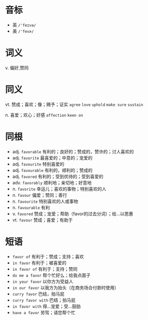 # 音标

- 英 `/'feɪvə/`
- 美 `/'fevɚ/`

# 词义

v. 偏好,赞同


# 同义

vt. 赞成；喜欢；像；赐予；证实
`agree` `love` `uphold` `make sure` `sustain`

n. 喜爱；欢心；好感
`affection` `keen on`

# 同根

- adj. `favorable` 有利的；良好的；赞成的，赞许的；讨人喜欢的
- adj. `favorite` 最喜爱的；中意的；宠爱的
- adj. `favourite` 特别喜爱的
- adj. `favourable` 有利的，顺利的；赞成的
- adj. `favored` 有利的；受到优待的；受到喜爱的
- adv. `favorably` 顺利地；亲切地；好意地
- n. `favorite` 幸运儿；喜欢的事物；特别喜欢的人
- n. `favour` 偏爱；赞同；善行
- n. `favourite` 特别喜欢的人或事物
- n. `favourable` 有利
- v. `favored` 赞成；宠爱；帮助（favor的过去分词）；给…以恩惠
- vt. `favour` 赞成；喜爱；有助于

# 短语

- `favor of` 有利于；赞成；支持；喜欢
- `in favor` 有利于；被喜爱的
- `in favor of` 有利于；支持；赞同
- `do me a favor` 帮个忙好么；给我点面子
- `in your favor` 以你方为受益人
- `in our favor` 以我方为抬头（在商务场合付款时使用）
- `curry favor` 巴结，拍马屁
- `curry favor with` 巴结；拍马屁
- `in favor with` 得…宠爱；受…鼓励
- `have a favor` 劳驾；请您帮个忙

